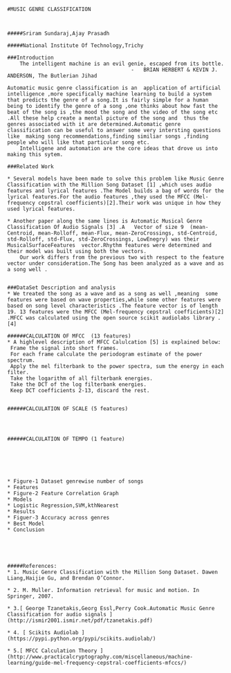 	#MUSIC GENRE CLASSIFICATION 



	#####Sriram Sundaraj,Ajay Prasadh 

	#####National Institute Of Technology,Trichy

	###Introduction
		The intelligent machine is an evil genie, escaped from its bottle.
											-	BRIAN HERBERT & KEVIN J. ANDERSON, The Butlerian Jihad

	Automatic music genre classification is an  application of artificial intelligence ,more specifically machine learning to build a system that predicts the genre of a song.It is fairly simple for a human being to identify the genre of a song ,one thinks about how fast the beat of the song is ,the mood the song and the video of the song etc .All these help create a mental picture of the song and  thus the genres associated with it are determined.Automatic genre classification can be useful to answer some very intersting questions like  making song recommendations,finding similiar songs ,finding people who will like that particular song etc.
		Intelligene and automation are the core ideas that drove us into making this sytem.

	###Related Work

	* Several models have been made to solve this problem like Music Genre Classification with the Million Song Dataset [1] ,which uses audio features and lyrical features .The Model builds a bag of words for the lyrical features.For the audio features ,they used the MFCC (Mel-frequency cepstral coefficients)[2].Their work was unique in how they used lyrical features.

	* Another paper along the same lines is Automatic Musical Genre Classification Of Audio Signals [3] .A   Vector of size 9  (mean-Centroid, mean-Rolloff, mean-Flux, mean-ZeroCrossings, std-Centroid, std-Rolloff, std-Flux, std-ZeroCrossings, LowEnegry) was their MusicalSurfaceFeatures  vector.Rhythm features were determined and their model was built using both the vectors.
		Our work differs from the previous two with respect to the feature vector under consideration.The Song has been analyzed as a wave and as a song well .


	###DataSet Description and analysis
	* We treated the song as a wave and as a song as well ,meaning  some features were based on wave properties,while some other features were based on song level characteristics .The feature vector is of length 19. 13 features were the MFCC (Mel-frequency cepstral coefficients)[2] .MFCC was calculated using the open source scikit audiolabs library . [4]

	######CALCULATION OF MFCC  (13 features)
	* A highlevel description of MFCC Calulcation [5] is explained below: 
	 Frame the signal into short frames.
	 For each frame calculate the periodogram estimate of the power spectrum.
	 Apply the mel filterbank to the power spectra, sum the energy in each filter.
	 Take the logarithm of all filterbank energies.
	 Take the DCT of the log filterbank energies.
	 Keep DCT coefficients 2-13, discard the rest.
		

	######CALCULATION OF SCALE (5 features)




	######CALCULATION OF TEMPO (1 feature)






	* Figure-1 Dataset genrewise number of songs
	* Features
	* Figure-2 Feature Correlation Graph
	* Models
	* Logistic Regression,SVM,kthNearest 
	* Results
	* Figuer-3 Accuracy across genres
	* Best Model
	* Conclusion





	#####References:
	* 1. Music Genre Classification with the Million Song Dataset. Dawen Liang,Haijie Gu, and Brendan O’Connor.

	* 2. M. Muller. Information retrieval for music and motion. In Springer, 2007.

	* 3.[ George Tzanetakis,Georg Essl,Perry Cook.Automatic Music Genre Classification for audio signals ](http://ismir2001.ismir.net/pdf/tzanetakis.pdf)

	* 4. [ Scikits Audiolab ](https://pypi.python.org/pypi/scikits.audiolab/)

	* 5.[ MFCC Calculation Theory ](http://www.practicalcryptography.com/miscellaneous/machine-learning/guide-mel-frequency-cepstral-coefficients-mfccs/)

